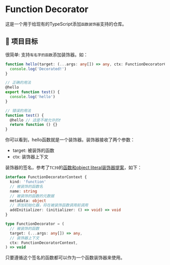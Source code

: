 # Function Decorator

这是一个用于给现有的TypeScript添加`函数装饰器`支持的仓库。

## 🎯 项目目标

很简单: 支持`有名字的函数`添加装饰器。如：

```ts
function hello(target: (...args: any[]) => any, ctx: FunctionDecoratorContext) {
  console.log('Decorated!')
}

// 正确的用法
@hello
export function test() {
  console.log('hello')
}

// 错误的用法
function test() {
  @hello // 这是不被允许的❗️
  return function () {}
}
```

你可以看到，hello函数就是一个装饰器。装饰器接收了两个参数：

- target: 被装饰的函数
- ctx: 装饰器上下文

装饰器的签名，参考了`TC39`的[函数和object literal装饰器提案](https://github.com/tc39/proposal-function-and-object-literal-element-decorators)，如下：

```ts
interface FunctionDecoratorContext {
  kind: 'function'
  // 被装饰的函数名
  name: string
  // 被装饰的函数的元数据
  metadata: object
  // 添加初始化器，将在被装饰函数调用前调用
  addInitializer: (initializer: () => void) => void
}

type FunctionDecorator = (
  // 被装饰的函数
  target: (...args: any[]) => any,
  // 装饰器上下文
  ctx: FunctionDecoratorContext,
) => void
```

只要遵循这个签名的函数都可以作为一个函数装饰器来使用。
